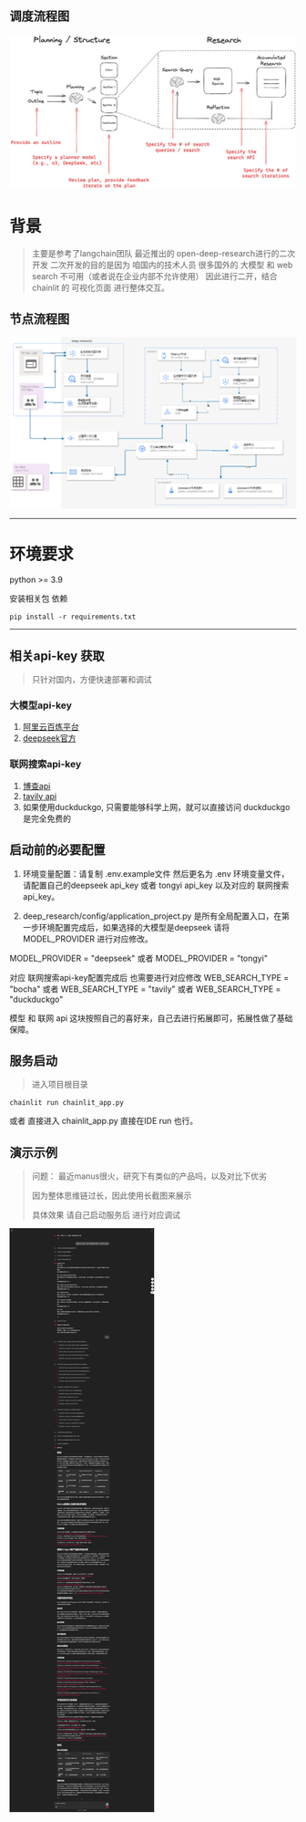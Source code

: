 ## 调度流程图
![img.png](frontend/images/img.png)


# 背景
> 主要是参考了langchain团队 最近推出的 open-deep-research进行的二次开发
> 二次开发的目的是因为 咱国内的技术人员 很多国外的 大模型 和 web search 不可用（或者说在企业内部不允许使用）
> 因此进行二开，结合chainlit 的 可视化页面 进行整体交互。

## 节点流程图
![img.png](frontend/images/deep_research_demo.png)

---
# 环境要求
python >= 3.9

安装相关包 依赖
```shell
pip install -r requirements.txt
```
---


## 相关api-key 获取
> 只针对国内，方便快速部署和调试
### 大模型api-key
1. [阿里云百炼平台](https://bailian.console.aliyun.com/)
2. [deepseek官方](https://platform.deepseek.com/)

### 联网搜索api-key
1. [博查api](https://bochaai.com/)
2. [tavily api](https://app.tavily.com)
3. 如果使用duckduckgo, 只需要能够科学上网，就可以直接访问 duckduckgo是完全免费的

## 启动前的必要配置
1. 环境变量配置：请复制 .env.example文件  然后更名为 .env 环境变量文件，请配置自己的deepseek api_key 或者 tongyi api_key 以及对应的 联网搜索 api_key。

2. deep_research/config/application_project.py 是所有全局配置入口，在第一步环境配置完成后，如果选择的大模型是deepseek 请将 MODEL_PROVIDER 进行对应修改。

MODEL_PROVIDER = "deepseek"
或者
MODEL_PROVIDER = "tongyi"

对应 联网搜索api-key配置完成后  也需要进行对应修改
WEB_SEARCH_TYPE = "bocha"
或者
WEB_SEARCH_TYPE = "tavily"
或者
WEB_SEARCH_TYPE = "duckduckgo"  

模型 和 联网 api 这块按照自己的喜好来，自己去进行拓展即可，拓展性做了基础保障。

## 服务启动
> 进入项目根目录
```shell
chainlit run chainlit_app.py
```

或者 直接进入 chainlit_app.py 直接在IDE run 也行。




## 演示示例
> 问题： 最近manus很火，研究下有类似的产品吗，以及对比下优劣
> 
> 因为整体思维链过长，因此使用长截图来展示
> 
> 具体效果 请自己启动服务后 进行对应调试

![img.png](./frontend/images/show_deep_research.png)
